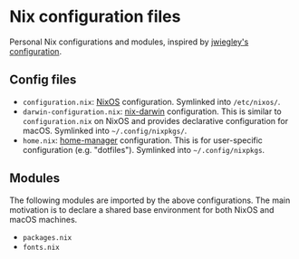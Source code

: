 # Nix configuration files

Personal Nix configurations and modules, inspired by [jwiegley's configuration][jwiegley-nix-config].

## Config files

- `configuration.nix`: [NixOS][nixos] configuration. Symlinked into `/etc/nixos/`.
- `darwin-configuration.nix`: [nix-darwin][] configuration. This is
  similar to `configuration.nix` on NixOS and provides declarative
  configuration for macOS. Symlinked into `~/.config/nixpkgs/`.
- `home.nix`: [home-manager][] configuration. This is for
  user-specific configuration (e.g. "dotfiles"). Symlinked into
  `~/.config/nixpkgs`.

## Modules

The following modules are imported by the above configurations. The
main motivation is to declare a shared base environment for both NixOS
and macOS machines.

- `packages.nix`
- `fonts.nix`

[jwiegley-nix-config]: https://github.com/jwiegley/nix-config
[nixos]: https://nixos.org
[nix-darwin]: https://github.com/LnL7/nix-darwin
[home-manager]: https://github.com/rycee/home-manager

